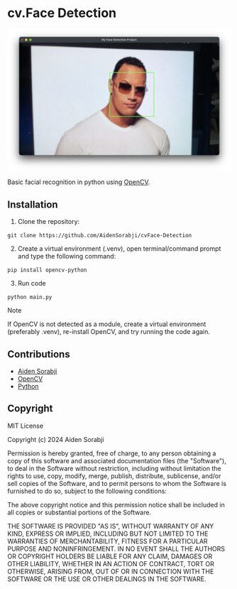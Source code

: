 # cv.Face Detection
<img src="https://github.com/AidenSorabji/cvFace-Detection/blob/main/example-image.png?raw=true">

Basic facial recognition in python using [OpenCV](https://github.com/opencv/opencv).

## Installation

1. Clone the repository:
```
git clone https://github.com/AidenSorabji/cvFace-Detection
```
2. Create a virtual environment (.venv), open terminal/command prompt and type the following command:
```
pip install opencv-python
```
3. Run code
```
python main.py
```

> [!NOTE]  
> If OpenCV is not detected as a module, create a virtual environment (preferably .venv), re-install OpenCV, and try running the code again.

## Contributions
- [Aiden Sorabji](https://github.com/aidensorabji)
- [OpenCV](https://github.com/opencv/opencv)
- [Python](https://github.com/python/cpython)

## Copyright 
MIT License

Copyright (c) 2024 Aiden Sorabji

Permission is hereby granted, free of charge, to any person obtaining a copy of this software and associated documentation files (the "Software"), to deal in the Software without restriction, including without limitation the rights to use, copy, modify, merge, publish, distribute, sublicense, and/or sell copies of the Software, and to permit persons to whom the Software is furnished to do so, subject to the following conditions:

The above copyright notice and this permission notice shall be included in all copies or substantial portions of the Software.

THE SOFTWARE IS PROVIDED "AS IS", WITHOUT WARRANTY OF ANY KIND, EXPRESS OR IMPLIED, INCLUDING BUT NOT LIMITED TO THE WARRANTIES OF MERCHANTABILITY, FITNESS FOR A PARTICULAR PURPOSE AND NONINFRINGEMENT. IN NO EVENT SHALL THE AUTHORS OR COPYRIGHT HOLDERS BE LIABLE FOR ANY CLAIM, DAMAGES OR OTHER LIABILITY, WHETHER IN AN ACTION OF CONTRACT, TORT OR OTHERWISE, ARISING FROM, OUT OF OR IN CONNECTION WITH THE SOFTWARE OR THE USE OR OTHER DEALINGS IN THE SOFTWARE.
